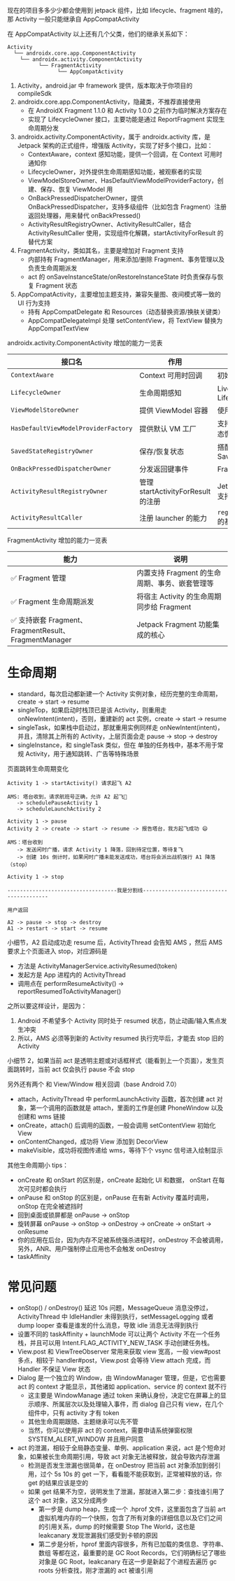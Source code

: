 
现在的项目多多少少都会使用到 jetpack 组件，比如 lifecycle、fragment 啥的，那 Activity 一般只能继承自 AppCompatActivity

在 AppCompatActivity 以上还有几个父类，他们的继承关系如下：

```
Activity
  └── androidx.core.app.ComponentActivity
    └── androidx.activity.ComponentActivity
          └── FragmentActivity
                └── AppCompatActivity
```

1. Activity，android.jar 中 framework 提供，版本取决于你项目的 compileSdk
2. androidx.core.app.ComponentActivity，隐藏类，不推荐直接使用
   - 在 AndroidX Fragment 1.1.0 和 Activity 1.0.0 之前作为临时解决方案存在
   - 实现了 LifecycleOwner 接口，主要功能是通过 ReportFragment 实现生命周期分发
3. androidx.activity.ComponentActivity，属于 androidx.activity 库，是 Jetpack 架构的正式组件，增强版 Activity，实现了好多个接口，比如：
   - ContextAware，context 感知功能，提供一个回调，在 Context 可用时通知你
   - LifecycleOwner，对外提供生命周期感知功能，被观察者的实现
   - ViewModelStoreOwner、HasDefaultViewModelProviderFactory，创建、保存、恢复 ViewModel 用
   - OnBackPressedDispatcherOwner，提供 OnBackPressedDispatcher，支持多级组件（比如包含 Fragment）注册返回处理器，用来替代 onBackPressed()
   - ActivityResultRegistryOwner、ActivityResultCaller，结合 ActivityResultCaller 使用，实现组件化解耦，startActivityForResult 的替代方案
4. FragmentActivity，类如其名，主要是增加对 Fragment 支持
   - 内部持有 FragmentManager，用来添加/删除 Fragment、事务管理以及负责生命周期派发
   - act 的 onSaveInstanceState/onRestoreInstanceState 时负责保存与恢复 Fragment 状态
5. AppCompatActivity，主要增加主题支持，兼容矢量图、夜间模式等一致的 UI 行为支持
   - 持有 AppCompatDelegate 和 Resources（动态替换资源/换肤关键类）
   - AppCompatDelegateImpl 处理 setContentView，将 TextView 替换为 AppCompatTextView

androidx.activity.ComponentActivity 增加的能力一览表

| 接口名                                  | 作用                            | 用途示例                             |
| ------------------------------------ | ----------------------------- | -------------------------------- |
| `ContextAware`                       | Context 可用时回调                 | 初始化依赖 Context 的组件                |
| `LifecycleOwner`                     | 生命周期感知                        | LiveData、LifecycleObserver       |
| `ViewModelStoreOwner`                | 提供 ViewModel 容器               | 使用 ViewModelProvider             |
| `HasDefaultViewModelProviderFactory` | 提供默认 VM 工厂                    | 支持参数 ViewModel 或状态恢复             |
| `SavedStateRegistryOwner`            | 保存/恢复状态                       | 搭配 ViewModel 使用 SavedStateHandle |
| `OnBackPressedDispatcherOwner`       | 分发返回键事件                       | Fragment 回退处理                    |
| `ActivityResultRegistryOwner`        | 管理 startActivityForResult 的注册 | Jetpack Activity Result API 支持   |
| `ActivityResultCaller`               | 注册 launcher 的能力               | `registerForActivityResult` 的基础  |

FragmentActivity 增加的能力一览表

| 能力                                             | 说明                             |
| ---------------------------------------------- | ------------------------------ |
| ✅ Fragment 管理                                  | 内置支持 Fragment 的生命周期、事务、嵌套管理等   |
| ✅ Fragment 生命周期派发                              | 将宿主 Activity 的生命周期同步给 Fragment |
| ✅ 支持嵌套 Fragment、FragmentResult、FragmentManager | Jetpack Fragment 功能集成的核心       |

# 生命周期

- standard，每次启动都新建一个 Activity 实例对象，经历完整的生命周期，create -> start -> resume
- singleTop，如果启动时栈顶已是该 Activity，则重用走 onNewIntent(intent)，否则，重建新的 act 实例，create -> start -> resume
- singleTask，如果栈中启动过，那就重用实例同样走 onNewIntent(intent)，并且，清除其上所有的 Activity，上层页面会走 pause -> stop -> destroy
- singleInstance，和 singleTask 类似，但在 单独的任务栈中，基本不用于常规 Activity，用于通知跳转、广告等特殊场景

页面跳转生命周期变化

```
Activity 1 -> startActivity() 请求起飞 A2

AMS: 塔台收到，请求航班号正确，允许 A2 起飞🛫
   -> schedulePauseActivity 1
   -> scheduleLaunchActivity 2

Activity 1 -> pause
Activity 2 -> create -> start -> resume -> 报告塔台，我方起飞成功 😄

AMS：塔台收到
   -> 发送闲时广播，请求 Activity 1 降落，回到待定位置，等待复飞
   -> 创建 10s 倒计时，如果闲时广播未能发送成功，塔台将会派出战机强行 A1 降落（stop）

Activity 1 -> stop

-----------------------------------我是分割线----------------------------------------

用户返回

A2 -> pause -> stop -> destroy
A1 -> restart -> start -> resume
```

小细节，A2 启动成功走 resume 后，ActivityThread 会告知 AMS ，然后 AMS 要求上个页面进入 stop，对应源码是

- 方法是 ActivityManagerService.activityResumed(token)
- 发起方是 App 进程内的 ActivityThread
- 调用点在 performResumeActivity() → reportResumedToActivityManager()

之所以要这样设计，是因为：

1. Android 不希望多个 Activity 同时处于 resumed 状态，防止动画/输入焦点发生冲突
2. 所以，AMS 必须等到新的 Activity resumed 执行完毕后，才能去 stop 旧的 Activity

小细节 2，如果当前 act 是透明主题或对话框样式（能看到上一个页面），发生页面跳转时，当前 act 仅会执行 pause 不会 stop

另外还有两个 和 View/Window 相关回调（base Android 7.0）

- attach，ActivityThread 中 performLaunchActivity 函数，首次创建 act 对象，第一个调用的函数就是 attach，里面的工作是创建 PhoneWindow 以及创建和 wms 链接
- onCreate，attach() 后调用的函数，一般会调用 setContentView 初始化 View
- onContentChanged，成功将 View 添加到 DecorView
- makeVisible，成功将视图传递给 wms，等待下个 vsync 信号进入绘制显示

其他生命周期小 tips：

- onCreate 和 onStart 的区别是，onCreate 起始化 UI 和数据， onStart 在每次可见时都会执行
- onPause 和 onStop 的区别是，onPause 在有新 Activity 覆盖时调用， onStop 在完全被遮挡时
- 回到桌面或锁屏都是  onPause → onStop
- 旋转屏幕 onPause → onStop → onDestroy → onCreate → onStart → onResume
- 你的应用在后台，因为内存不足被系统强杀进程时，onDestroy 不会被调用，另外，ANR、用户强制停止应用也不会触发 onDestroy
- taskAffinity 

# 常见问题

- onStop() / onDestroy() 延迟 10s 问题，MessageQueue 消息没停过，ActivityThread 中 IdleHandler 未得到执行，setMessageLogging 或者 dump looper 查看是谁发的什么消息，导致 idle 消息无法得到执行
- 设置不同的 taskAffinity + launchMode 可以让两个 Activity 不在一个任务栈，并且可以用 Intent.FLAG_ACTIVITY_NEW_TASK 手动创建任务栈。
- View.post 和 ViewTreeObserver 常用来获取 view 宽高，一般 view#post 多点，相较于 handler#post，View.post 会等待 View attach 完成，而 Handler 不保证 View 状态
- Dialog 是一个独立的 Window，由 WindowManager 管理，但是，它也需要 act 的 context 才能显示，其他诸如 application、service 的 context 就不行
  - 这主要是 WindowManage 通过 token 来确认身份，决定它在屏幕上的显示顺序、所属层次以及处理输入事件，而 dialog 自己只有 view，在几个组件中，只有 activity 才有 token
  - 其他生命周期跟随、主题继承可以先不管
  - 当然，你可以使用非 act 的 context，需要申请系统弹窗权限 SYSTEM_ALERT_WINDOW 并且用户同意
- act 的泄漏，相较于全局静态变量、单例、application 来说，act 是个短命对象，如果被长生命周期引用，导致 act 对象无法被释放，就会导致内存泄漏
  - 检测是否发生泄漏也很简单，在 onDestroy 把当前 act 对象添加到弱引用，过个 5s 10s 的 get 一下，看看能不能获取到，正常被释放的话，你 get 的结果应该是空的
  - 如果 get 结果不为空，说明发生了泄漏，那就进入第二步：查找谁引用了这个 act 对象，这又分成两步
    - 第一步是 dump heap，生成一个 .hprof 文件，这里面包含了当前 art 虚拟机堆内存的一个快照，包含了所有对象的详细信息以及它们之间的引用关系，dump 的时候需要 Stop The World，这也是 leakcanary 发现泄漏我们感受到卡顿的原因
    - 第二步是分析，hprof 里面内容很多，所有已加载的类信息、字符串、数组 等都在这，最重要的是 GC Root Records，它们明确标记了哪些对象是 GC Root，leakcanary 在这一步是新起了个进程去遍历 gc roots 分析查找，刚才泄漏的 act 被谁引用

